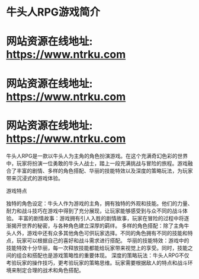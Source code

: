 # ‌牛头人RPG游戏简介‌
# 网站资源在线地址: https://www.ntrku.com 
# 网站资源在线地址: https://www.ntrku.com 
# 网站资源在线地址: https://www.ntrku.com
牛头人RPG是一款以牛头人为主角的角色扮演游戏。在这个充满奇幻色彩的世界中，玩家将扮演一位勇敢的牛头人战士，踏上一段充满挑战与冒险的旅程。游戏融合了丰富的剧情、多样的角色搭配、华丽的技能特效以及深度的策略玩法，为玩家带来沉浸式的游戏体验。

‌游戏特点‌

‌独特的角色设定‌：牛头人作为游戏的主角，拥有独特的外观和技能。他们的力量、耐力和战斗技巧在游戏中得到了充分展现，让玩家能够感受到与众不同的战斗体验。
‌丰富的剧情故事‌：游戏拥有引人入胜的剧情故事，玩家在冒险的过程中将逐渐揭开世界的秘密，与各种角色建立深厚的羁绊。
‌多样的角色搭配‌：除了主角牛头人外，游戏中还有众多其他角色可供玩家选择。不同的角色拥有不同的技能和特点，玩家可以根据自己的喜好和战斗需求进行搭配。
‌华丽的技能特效‌：游戏中的技能特效十分华丽，每一次释放技能都能给玩家带来视觉上的享受。同时，技能之间的组合和搭配也是游戏策略性的重要体现。
‌深度的策略玩法‌：牛头人RPG不仅考验玩家的操作技巧，更考验玩家的策略思维。玩家需要根据敌人的特点和战斗环境来制定合理的战术和角色搭配。
